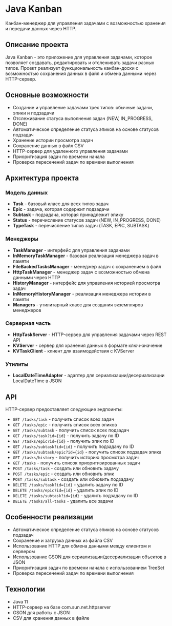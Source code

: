 # Java Kanban

Канбан-менеджер для управления задачами с возможностью хранения и передачи данных через HTTP.

## Описание проекта

Java Kanban - это приложение для управления задачами, которое позволяет создавать, редактировать и отслеживать задачи разных типов. Проект реализует функциональность канбан-доски с возможностью сохранения данных в файл и обмена данными через HTTP-сервер.

## Основные возможности

- Создание и управление задачами трех типов: обычные задачи, эпики и подзадачи
- Отслеживание статуса выполнения задач (NEW, IN_PROGRESS, DONE)
- Автоматическое определение статуса эпиков на основе статусов подзадач
- Хранение истории просмотра задач
- Сохранение данных в файл CSV
- HTTP-сервер для удаленного управления задачами
- Приоритизация задач по времени начала
- Проверка пересечений задач по времени выполнения

## Архитектура проекта

### Модель данных

- **Task** - базовый класс для всех типов задач
- **Epic** - задача, которая содержит подзадачи
- **Subtask** - подзадача, которая принадлежит эпику
- **Status** - перечисление статусов задач (NEW, IN_PROGRESS, DONE)
- **TypeTask** - перечисление типов задач (TASK, EPIC, SUBTASK)

### Менеджеры

- **TaskManager** - интерфейс для управления задачами
- **InMemoryTaskManager** - базовая реализация менеджера задач в памяти
- **FileBackedTasksManager** - менеджер задач с сохранением в файл
- **HttpTaskManager** - менеджер задач с возможностью обмена данными через HTTP
- **HistoryManager** - интерфейс для управления историей просмотра задач
- **InMemoryHistoryManager** - реализация менеджера истории в памяти
- **Managers** - утилитарный класс для создания экземпляров менеджеров

### Серверная часть

- **HttpTaskServer** - HTTP-сервер для управления задачами через REST API
- **KVServer** - сервер для хранения данных в формате ключ-значение
- **KVTaskClient** - клиент для взаимодействия с KVServer

### Утилиты

- **LocalDateTimeAdapter** - адаптер для сериализации/десериализации LocalDateTime в JSON

## API

HTTP-сервер предоставляет следующие эндпоинты:

- `GET /tasks/task` - получить список всех задач
- `GET /tasks/epic` - получить список всех эпиков
- `GET /tasks/subtask` - получить список всех подзадач
- `GET /tasks/task?id={id}` - получить задачу по ID
- `GET /tasks/epic?id={id}` - получить эпик по ID
- `GET /tasks/subtask?id={id}` - получить подзадачу по ID
- `GET /tasks/subtask/epic?id={id}` - получить список подзадач эпика
- `GET /tasks/history` - получить историю просмотра задач
- `GET /tasks` - получить список приоритизированных задач
- `POST /tasks/task` - создать или обновить задачу
- `POST /tasks/epic` - создать или обновить эпик
- `POST /tasks/subtask` - создать или обновить подзадачу
- `DELETE /tasks/task?id={id}` - удалить задачу по ID
- `DELETE /tasks/epic?id={id}` - удалить эпик по ID
- `DELETE /tasks/subtask?id={id}` - удалить подзадачу по ID
- `DELETE /tasks/all-tasks` - удалить все задачи

## Особенности реализации

- Автоматическое определение статуса эпиков на основе статусов подзадач
- Сохранение и загрузка данных из файла CSV
- Использование HTTP для обмена данными между клиентом и сервером
- Использование GSON для сериализации/десериализации объектов в JSON
- Приоритизация задач по времени начала с использованием TreeSet
- Проверка пересечений задач по времени выполнения

## Технологии

- Java 11
- HTTP-сервер на базе com.sun.net.httpserver
- GSON для работы с JSON
- CSV для хранения данных в файле
